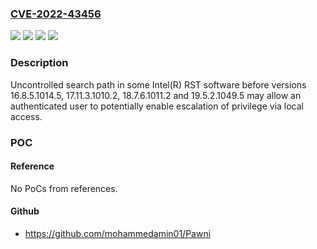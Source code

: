 ### [CVE-2022-43456](https://cve.mitre.org/cgi-bin/cvename.cgi?name=CVE-2022-43456)
![](https://img.shields.io/static/v1?label=Product&message=Intel(R)%20RST%20software&color=blue)
![](https://img.shields.io/static/v1?label=Version&message=%3D%20before%20versions%2016.8.5.1014.5%2C%2017.11.3.1010.2%2C%2018.7.6.1011.2%20and%2019.5.2.1049.5%20&color=brighgreen)
![](https://img.shields.io/static/v1?label=Vulnerability&message=Uncontrolled%20search%20path&color=brighgreen)
![](https://img.shields.io/static/v1?label=Vulnerability&message=escalation%20of%20privilege&color=brighgreen)

### Description

Uncontrolled search path in some Intel(R) RST software before versions 16.8.5.1014.5, 17.11.3.1010.2, 18.7.6.1011.2 and 19.5.2.1049.5 may allow an authenticated user to potentially enable escalation of privilege via local access.

### POC

#### Reference
No PoCs from references.

#### Github
- https://github.com/mohammedamin01/Pawni


